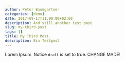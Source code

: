 ```yaml
---
author: Peter Baumgartner
categories: [demo]
date: 2017-09-17T11:00:00+02:00
description: And still another test post
slug: my-third-post
tags: []
title: My Third Post
description: Ein Testpost
---
```


Lorem Ipsum.
Notice `draft` is set to true.
CHANGE MADE!
